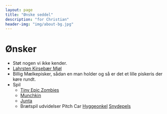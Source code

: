 ```yaml
---
layout: page
title: "Ønske seddel"
description: "for Christian"
header-img: "img/about-bg.jpg"
---
```

# Ønsker

 * Støt nogen vi ikke kender.
 * [Lahrsten Kirsebær Mjøl](https://www.lahrsten.dk/produkter/12kirsebaermjod.html)
 * Billig Mælkepisker, sådan en man holder og så er det et lille piskeris der køre rundt.
 * Spil
   * [Tiny Epic Zombies](https://www.hyggeonkel.dk/produkt/tiny-epic-zombies)
   * [Munchkin](https://www.hyggeonkel.dk/produkt/munchkin)
   * [Junta](https://www.hyggeonkel.dk/produkt/junta)
   * Brætspil udvidelser Pitch Car [Hyggeonkel](https://www.hyggeonkel.dk/soeg/?q=Pitch+Car%3A+Extension&cat=boa) [Snydepels](https://snydepels.dk/pages/search-results-page?q=PitchCar%3A+Extension)
 
 
 



